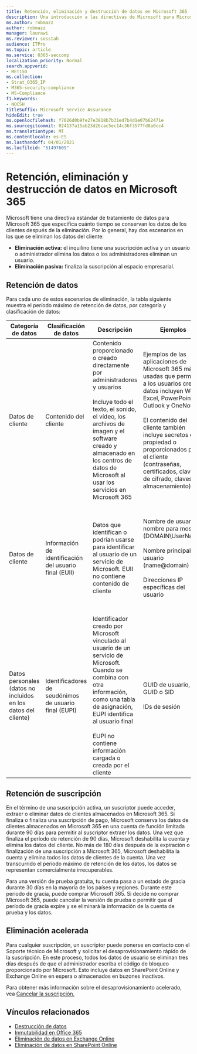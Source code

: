 ```yaml
---
title: Retención, eliminación y destrucción de datos en Microsoft 365
description: Una introducción a las directivas de Microsoft para Microsoft 365 con respecto a la retención, eliminación y destrucción de datos.
ms.author: robmazz
author: robmazz
manager: laurawi
ms.reviewer: sosstah
audience: ITPro
ms.topic: article
ms.service: O365-seccomp
localization_priority: Normal
search.appverid:
- MET150
ms.collection:
- Strat_O365_IP
- M365-security-compliance
- MS-Compliance
f1.keywords:
- NOCSH
titleSuffix: Microsoft Service Assurance
hideEdit: true
ms.openlocfilehash: f7026d0b9fe27e3818b7b31ed7b4d1e07b62471e
ms.sourcegitcommit: 024137a15ab23d26cac5ec14c36f3577fd8a0cc4
ms.translationtype: MT
ms.contentlocale: es-ES
ms.lasthandoff: 04/01/2021
ms.locfileid: "51497609"
---
```

# <a name="data-retention-deletion-and-destruction-in-microsoft-365"></a>Retención, eliminación y destrucción de datos en Microsoft 365

Microsoft tiene una directiva estándar de tratamiento de datos para Microsoft 365 que especifica cuánto tiempo se conservan los datos de los clientes después de la eliminación. Por lo general, hay dos escenarios en los que se eliminan los datos del cliente:

- **Eliminación activa:** el inquilino tiene una suscripción activa y un usuario o administrador elimina los datos o los administradores eliminan un usuario.
- **Eliminación pasiva:** finaliza la suscripción al espacio empresarial.

## <a name="data-retention"></a>Retención de datos

Para cada uno de estos escenarios de eliminación, la tabla siguiente muestra el período máximo de retención de datos, por categoría y clasificación de datos:

| Categoría de datos | Clasificación de datos | Descripción | Ejemplos | Período de retención |
|-----------------|-----------------|-----------------|----------------------------------|-------------------------------|
| Datos de cliente | Contenido del cliente| Contenido proporcionado o creado directamente por administradores y usuarios <br><br> Incluye todo el texto, el sonido, el vídeo, los archivos de imagen y el software creado y almacenado en los centros de datos de Microsoft al usar los servicios en Microsoft 365 | Ejemplos de las aplicaciones de Microsoft 365 más usadas que permiten a los usuarios crear datos incluyen Word, Excel, PowerPoint, Outlook y OneNote <br><br> El contenido del cliente también incluye secretos de propiedad o proporcionados por el cliente (contraseñas, certificados, claves de cifrado, claves de almacenamiento) | **Escenario de eliminación activa:** como máximo 30 días <br><br> **Escenario de eliminación pasiva:** como máximo 180 días |
| Datos de cliente | Información de identificación del usuario final (EUII) | Datos que identifican o podrían usarse para identificar al usuario de un servicio de Microsoft. EUII no contiene contenido de cliente | Nombre de usuario o nombre para mostrar (DOMAIN\UserName) <br><br> Nombre principal de usuario (name@domain) <br><br>  Direcciones IP específicas del usuario | **Escenario de eliminación activa:** como máximo 180 días (solo una acción de administrador de inquilinos) <br><br> **Escenario de eliminación pasiva:** como máximo 180 días |
| Datos personales <br> (datos no incluidos en los datos del cliente) | Identificadores de seudónimos de usuario final (EUPI) | Identificador creado por Microsoft vinculado al usuario de un servicio de Microsoft. Cuando se combina con otra información, como una tabla de asignación, EUPI identifica al usuario final <br><br> EUPI no contiene información cargada o creada por el cliente | GUID de usuario, GUID o SID <br><br> IDs de sesión | **Escenario de eliminación activa:** como máximo 30 días <br><br> **Escenario de eliminación pasiva:** como máximo 180 días |

## <a name="subscription-retention"></a>Retención de suscripción

En el término de una suscripción activa, un suscriptor puede acceder, extraer o eliminar datos de clientes almacenados en Microsoft 365. Si finaliza o finaliza una suscripción de pago, Microsoft conserva los datos de clientes almacenados en Microsoft 365 en una cuenta de función limitada durante 90 días para permitir al suscriptor extraer los datos. Una vez que finaliza el período de retención de 90 días, Microsoft deshabilita la cuenta y elimina los datos del cliente. No más de 180 días después de la expiración o finalización de una suscripción a Microsoft 365, Microsoft deshabilita la cuenta y elimina todos los datos de clientes de la cuenta. Una vez transcurrido el período máximo de retención de los datos, los datos se representan comercialmente irrecuperables.

Para una versión de prueba gratuita, tu cuenta pasa a un estado de gracia durante 30 días en la mayoría de los países y regiones. Durante este periodo de gracia, puede comprar Microsoft 365. Si decide no comprar Microsoft 365, puede cancelar la versión de prueba o permitir que el período de gracia expire y se eliminará la información de la cuenta de prueba y los datos.

## <a name="expedited-deletion"></a>Eliminación acelerada

Para cualquier suscripción, un suscriptor puede ponerse en contacto con el Soporte técnico de Microsoft y solicitar el desaprovisionamiento rápido de la suscripción. En este proceso, todos los datos de usuario se eliminan tres días después de que el administrador escriba el código de bloqueo proporcionado por Microsoft. Esto incluye datos en SharePoint Online y Exchange Online en espera o almacenados en buzones inactivos.

Para obtener más información sobre el desaprovisionamiento acelerado, vea [Cancelar la suscripción.](/microsoft-365/commerce/subscriptions/cancel-your-subscription)

## <a name="related-links"></a>Vínculos relacionados

- [Destrucción de datos](assurance-data-destruction.md)
- [Inmutabilidad en Office 365](assurance-data-immutability.md)
- [Eliminación de datos en Exchange Online](assurance-exchange-online-data-deletion.md)
- [Eliminación de datos en SharePoint Online](assurance-sharepoint-online-data-deletion.md)
